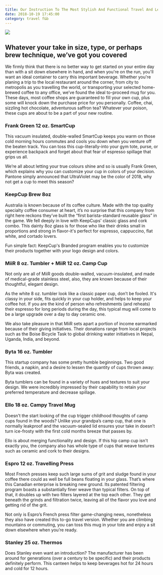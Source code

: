 ```yaml
---
title: Our Instruction To The Most Stylish And Functional Travel And Leisure Mugs
date: 2018-10-19 17:45:00
category: travel f&b
---
```


![](/images/6.jpeg)

## Whatever your take in size, type, or perhaps brew technique, we’ve got you covered

We firmly think that there is no better way to get started on your entire day than with a sit down elsewhere in hand, and when you're on the run, you'll want an ideal container to carry this important beverage. Whether you're planing a trip to the local restaurant around the corner, from city to metropolis as you travelling the world, or transporting your selected home-brewed coffee to any office, we’ve found the ideal to-proceed mug for you. These days, most coffee shops are guaranteed to fill your own cup, plus some will knock down the purchase price for you personally. Coffee, chai, sizzling hot chocolate, adventurous saffron tea? Whatever your poison, these cups are about to be a part of your new routine.

<!-- more -->

### Frank Green 12 oz. SmartCup
This vacuum insulated, double-walled SmartCup keeps you warm on those cold morning hours commutes and cools you down when you venture off the beaten track. You can toss this cup-literally-into your gym tote, purse, or experience backpack and forget about that fear of espresso spillage that grips us all.

We’re all about letting your true colours shine and so is usually Frank Green, which explains why you can customize your cup in colors of your decision. Pantone simply announced that UltraViolet may be the color of 2018, why not get a cup to meet this season?

### KeepCup Brew 8oz
Australia is known because of its coffee culture. Made with the top quality specialty coffee consumer at heart, it’s no surprise that this company from right here reckons they’ve built the “first barista-standard reusable glass” in the game. We fell deeply in love with KeepCups' classic glass and cork combo. This dainty 8oz glass is for those who like their drinks small in proportions and strong in flavor-it's perfect for espresso, cappuccino, flat white, and cortado lovers.

Fun simple fact: KeepCup's Branded program enables you to customize their products together with your logo design and colors.

### MiiR 8 oz. Tumbler + MiiR 12 oz. Camp Cup
Not only are all of MiiR goods double-walled, vacuum-insulated, and made of medical-grade stainless steel, also, they are known because of their thoughtful, elegant design.

As the white 8 oz. tumbler look like a classic paper cup, don’t be fooled. It's classy in your side, fits quickly in your cup holder, and helps to keep your coffee hot. If you are the kind of person who refreshments (and reheats) their espresso for long periods during the day, this typical mug will come to be a large upgrade over a day to day ceramic one.

We also take pleasure in that MiiR sets apart a portion of income earmarked because of their giving initiatives. Their donations range from local projects such as the Boise Bicycle Task to global drinking water initiatives in Nepal, Uganda, India, and beyond.

### Byta 16 oz. Tumbler
This startup company has some pretty humble beginnings. Two good friends, a napkin, and a desire to lessen the quantity of cups thrown away: Byta was created.

Byta tumblers can be found in a variety of hues and textures to suit your design. We were incredibly impressed by their capability to retain your preferred temperature and decrease spillage.

### Ello 18 oz. Campy Travel Mug
Doesn't the start looking of the cup trigger childhood thoughts of camp cups found in the woods? Unlike your grandpa’s camp cup, that one is normally leakproof and the vacuum-sealed lid ensures your take in doesn’t turn ice-frosty with the first cold months breeze that passes by.

Ello is about merging functionality and design. If this hip camp cup isn't exactly you, the company also has whole type of cups that weave textures such as ceramic and cork to their designs.

### Espro 12 oz. Travelling Press
Most French presses keep such large sums of grit and sludge found in your coffee there could as well be full beans floating in your glass. That’s where this Canadian enterprise is breaking new ground. Its patented filtering program boasts a substantially finer weave than typical filters. On top of that, it doubles up with two filters layered at the top each other. They get beneath the grinds and filtration twice, leaving all of the flavor you love and getting rid of the grit.

Not only is Espro’s French press filter game-changing news, nonetheless they also have created this to-go travel version. Whether you are climbing mountains or commuting, you can toss this mug in your tote and enjoy a sit down elsewhere when you’re ready.

### Stanley 25 oz. Thermos
Does Stanley even want an introduction? The manufacturer has been around for generations (over a century to be specific) and their products definitely perform. This canteen helps to keep beverages hot for 24 hours and cold for 12 hours.
